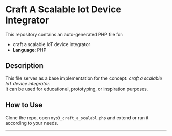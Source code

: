 # Craft A Scalable Iot Device Integrator

This repository contains an auto-generated PHP file for:

- craft a scalable IoT device integrator
- **Language**: PHP

## Description

This file serves as a base implementation for the concept: *craft a scalable IoT device integrator*.  
It can be used for educational, prototyping, or inspiration purposes.

## How to Use

Clone the repo, open `myo3_craft_a_scalabl.php` and extend or run it according to your needs.

---


